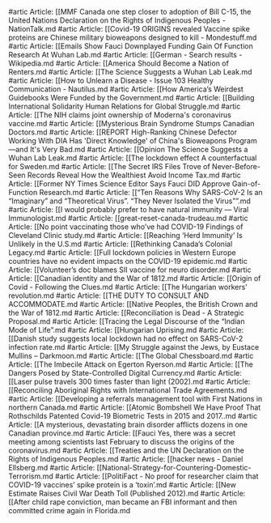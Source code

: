 #artic
Article: [[MMF Canada one step closer to adoption of Bill C-15, the United Nations Declaration on the Rights of Indigenous Peoples - NationTalk.md
#artic
Article: [[Covid-19 ORIGINS revealed Vaccine spike proteins are Chinese military bioweapons designed to kill - Mondestuff.md
#artic
Article: [[Emails Show Fauci Downplayed Funding Gain Of Function Research At Wuhan Lab.md
#artic
Article: [[German - Search results - Wikipedia.md
#artic
Article: [[America Should Become a Nation of Renters.md
#artic
Article: [[The Science Suggests a Wuhan Lab Leak.md
#artic
Article: [[How to Unlearn a Disease - Issue 103 Healthy Communication - Nautilus.md
#artic
Article: [[How America’s Weirdest Guidebooks Were Funded by the Government.md
#artic
Article: [[Building International Solidarity Human Relations for Global Struggle.md
#artic
Article: [[The NIH claims joint ownership of Moderna's coronavirus vaccine.md
#artic
Article: [[Mysterious Brain Syndrome Stumps Canadian Doctors.md
#artic
Article: [[REPORT High-Ranking Chinese Defector Working With DIA Has 'Direct Knowledge' of China's Bioweapons Program—and It's Very Bad.md
#artic
Article: [[Opinion  The Science Suggests a Wuhan Lab Leak.md
#artic
Article: [[The lockdown effect A counterfactual for Sweden.md
#artic
Article: [[The Secret IRS Files Trove of Never-Before-Seen Records Reveal How the Wealthiest Avoid Income Tax.md
#artic
Article: [[Former NY Times Science Editor Says Fauci DID Approve Gain-of-Function Research.md
#artic
Article: [[“Ten Reasons Why SARS-CoV-2 Is an “Imaginary” and “Theoretical Virus”. “They Never Isolated the Virus””.md
#artic
Article: [[I would probably prefer to have natural immunity — Viral Immunologist.md
#artic
Article: [[great-reset-canada-trudeau.md
#artic
Article: [[No point vaccinating those who’ve had COVID-19 Findings of Cleveland Clinic study.md
#artic
Article: [[Reaching ‘Herd Immunity’ Is Unlikely in the U.S.md
#artic
Article: [[Rethinking Canada’s Colonial Legacy.md
#artic
Article: [[Full lockdown policies in Western Europe countries have no evident impacts on the COVID-19 epidemic.md
#artic
Article: [[Volunteer’s doc blames SII vaccine for neuro disorder.md
#artic
Article: [[Canadian identity and the War of 1812.md
#artic
Article: [[Origin of Covid - Following the Clues.md
#artic
Article: [[The Hungarian workers' revolution.md
#artic
Article: [[THE DUTY TO CONSULT AND ACCOMMODATE.md
#artic
Article: [[Native Peoples, the British Crown and the War of 1812.md
#artic
Article: [[Reconciliation is Dead - A Strategic Proposal.md
#artic
Article: [[Tracing the Legal Discourse of the “Indian Mode of Life”.md
#artic
Article: [[Hungarian Uprising.md
#artic
Article: [[Danish study suggests local lockdown had no effect on SARS-CoV-2 infection rate.md
#artic
Article: [[My Struggle against the Jews, by Eustace Mullins – Darkmoon.md
#artic
Article: [[The Global Chessboard.md
#artic
Article: [[The Imbecile Attack on Egerton Ryerson.md
#artic
Article: [[The Dangers Posed by State-Controlled Digital Currency.md
#artic
Article: [[Laser pulse travels 300 times faster than light (2002).md
#artic
Article: [[Reconciling Aboriginal Rights with International Trade Agreements.md
#artic
Article: [[Developing a referrals management tool with First Nations in northern Canada.md
#artic
Article: [[Atomic Bombshell We Have Proof That Rothschilds Patented Covid-19 Biometric Tests in 2015 and 2017..md
#artic
Article: [[A mysterious, devastating brain disorder afflicts dozens in one Canadian province.md
#artic
Article: [[Fauci Yes, there was a secret meeting among scientists last February to discuss the origins of the coronavirus.md
#artic
Article: [[Treaties and the UN Declaration on the Rights of Indigenous Peoples.md
#artic
Article: [[hacker news - Daniel Ellsberg.md
#artic
Article: [[National-Strategy-for-Countering-Domestic-Terrorism.md
#artic
Article: [[PolitiFact - No proof for researcher claim that COVID-19 vaccines’ spike protein is a ‘toxin’.md
#artic
Article: [[New Estimate Raises Civil War Death Toll (Published 2012).md
#artic
Article: [[After child rape conviction, man became an FBI informant and then committed crime again in Florida.md

